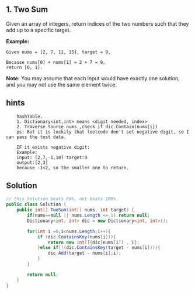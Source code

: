 ## 1. Two Sum
Given an array of integers, return indices of the two numbers such that they add up to a specific target.

**Example:**
```
Given nums = [2, 7, 11, 15], target = 9,

Because nums[0] + nums[1] = 2 + 7 = 9,
return [0, 1].
```

**Note:**
You may assume that each input would have exactly one solution, and you may not use the same element twice.

## hints
```
    hashTable.
    1. Dictionary<int,int> means <digit needed, index>
    2. Traverse Source nums ,check if dic.Contain(nums[i])
    ps: But it is luckily that leetcode don't set negative digit, so I can pass the test data.

    IF it exists negative digit:
    Example:
    input: [2,7,-1,10] target:9
    output:[2,3]
    because -1<2, so the smaller one to return.

```

## Solution

``` csharp
// this Solution beats 69%, not beats 100%.
public class Solution {
    public int[] TwoSum(int[] nums, int target) {
        if(nums==null || nums.Length <= 1) return null;
        Dictionary<int, int> dic = new Dictionary<int, int>();

        for(int i =0;i<nums.Length;i++){
            if (dic.ContainsKey(nums[i])){
                return new int[]{dic[nums[i]] , i};
            }else if(!(dic.ContainsKey(target - nums[i]))){
                dic.Add(target - nums[i],i);
            }
        }

        return null;
    }
}
```